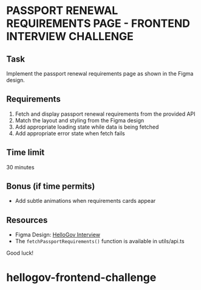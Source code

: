 # PASSPORT RENEWAL REQUIREMENTS PAGE - FRONTEND INTERVIEW CHALLENGE

## Task

Implement the passport renewal requirements page as shown in the Figma design.

## Requirements

1. Fetch and display passport renewal requirements from the provided API
2. Match the layout and styling from the Figma design
3. Add appropriate loading state while data is being fetched
4. Add appropriate error state when fetch fails

## Time limit

30 minutes

## Bonus (if time permits)

- Add subtle animations when requirements cards appear

## Resources

- Figma Design: [HelloGov Interview](https://www.figma.com/design/XfvaklCzvbMD3Y2DTX5Ns7/HelloGov-Interview?node-id=0-9&t=SrWFOR59tK9wwoEq-1)
- The `fetchPassportRequirements()` function is available in utils/api.ts

Good luck!
# hellogov-frontend-challenge

